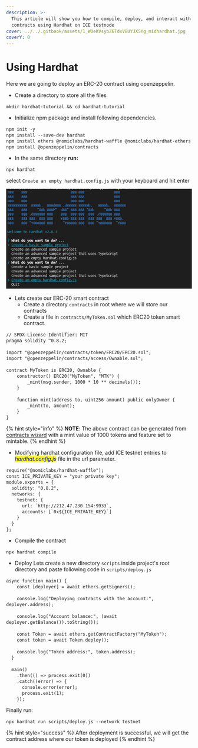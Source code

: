 ```yaml
---
description: >-
  This article will show you how to compile, deploy, and interact with smart
  contracts using Hardhat on ICE testnode
cover: ../../.gitbook/assets/1_W0eKVsybZ6TdxV8UYJX5Yg_midhardhat.jpg
coverY: 0
---
```


# Using Hardhat

Here we are going to deploy an ERC-20 contract using openzeppelin.

* Create a directory to store all the files

```
mkdir hardhat-tutorial && cd hardhat-tutorial
```

* Initialize npm package and install following dependencies.

```
npm init -y
npm install --save-dev hardhat
npm install ethers @nomiclabs/hardhat-waffle @nomiclabs/hardhat-ethers
npm install @openzeppelin/contracts
```

* In the same directory **run:**

```
npx hardhat
```

select `Create an empty hardhat.config.js` with your keyboard and hit enter

![](../../.gitbook/assets/hardhat.png)

* Lets create our ERC-20 smart contract
  * Create a directory `contracts` in root where we will store our contracts
  * Create a file in `contracts/MyToken.sol` which ERC20 token smart contract.

```
// SPDX-License-Identifier: MIT
pragma solidity ^0.8.2;

import "@openzeppelin/contracts/token/ERC20/ERC20.sol";
import "@openzeppelin/contracts/access/Ownable.sol";

contract MyToken is ERC20, Ownable {
    constructor() ERC20("MyToken", "MTK") {
        _mint(msg.sender, 1000 * 10 ** decimals());
    }

    function mint(address to, uint256 amount) public onlyOwner {
        _mint(to, amount);
    }
}
```

{% hint style="info" %}
**NOTE**: The above contract can be generated from [contracts wizard](https://wizard.openzeppelin.com/#erc20) with a mint value of 1000 tokens and feature set to mintable.
{% endhint %}

* Modifying hardhat configuration file, add ICE testnet entries to _<mark style="color:blue;">hardhat.config.js</mark>_ file in the url parameter.

```
require("@nomiclabs/hardhat-waffle");
const ICE_PRIVATE_KEY = "your private key";
module.exports = {
  solidity: "0.8.2",
  networks: {
    testnet: {
      url: `http://212.47.230.154:9933`,
      accounts: [`0x${ICE_PRIVATE_KEY}`]
    }
  }
};
```

* Compile the contract

```
npx hardhat compile
```

* Deploy                                                                                                                                                Lets create a new directory `scripts` inside project's root directory and paste following code in `scripts/deploy.js`

```
async function main() {
    const [deployer] = await ethers.getSigners();
  
    console.log("Deploying contracts with the account:", deployer.address);
  
    console.log("Account balance:", (await deployer.getBalance()).toString());
  
    const Token = await ethers.getContractFactory("MyToken");
    const token = await Token.deploy();
  
    console.log("Token address:", token.address);
  }
  
  main()
    .then(() => process.exit(0))
    .catch((error) => {
      console.error(error);
      process.exit(1);
    });
```

Finally run:

```
npx hardhat run scripts/deploy.js --network testnet
```

{% hint style="success" %}
After deployment is successful, we will get the contract address where our token is deployed
{% endhint %}

